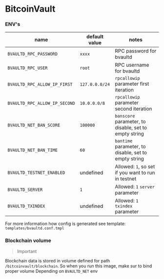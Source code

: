 BitcoinVault
============================

### ENV's

| name | default value | notes |
|------|-------|-------|
| `BVAULTD_RPC_PASSWORD` | `xxxx` | RPC password for bvaultd 
| `BVAULTD_RPC_USER` | `root` | RPC username for bvaultd 
| `BVAULTD_RPC_ALLOW_IP_FIRST` | `127.0.0.0/24` | `rpcallowip` parameter first iteration 
| `BVAULTD_RPC_ALLOW_IP_SECOND` | `10.0.0.0/8` | `rpcallowip` parameter second iteration 
| `BVAULTD_NET_BAN_SCORE` | `100000` | `banscore` parameter, to disable, set to empty string 
| `BVAULTD_NET_BAN_TIME` | `60` | `bantime` parameter, to disable, set to empty string 
| `BVAULTD_TESTNET_ENABLED` | undefined | Allowed: `1`, so set if you want to run in testnet
| `BVAULTD_SERVER` | `1` | Allowed: `1` `server` parameter
| `BVAULTD_TXINDEX` | undefined | Allowed: `1` `txindex` parameter


For more information how config is generated see template: `templates/bvaultd.conf.tmpl`


### Blockchain volume

> Important 

Blockchain data is stored in volume defined for path `/bitcoinvault/blockchain`. So when you run this image, make sur to bind proper volume 
Depending on `BVAULTD_NET` env
